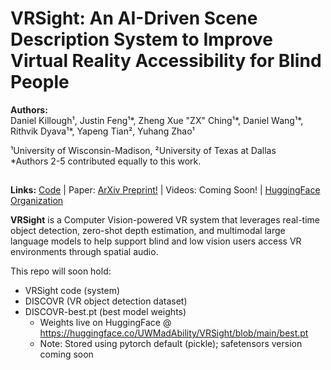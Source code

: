 # VRSight: An AI-Driven Scene Description System to Improve Virtual Reality Accessibility for Blind People

**Authors:**\
Daniel Killough¹, Justin Feng¹*, Zheng Xue "ZX" Ching¹*, Daniel Wang¹*, Rithvik Dyava¹*, Yapeng Tian², Yuhang Zhao¹

¹University of Wisconsin-Madison, ²University of Texas at Dallas\
*Authors 2-5 contributed equally to this work.

## 

**Links:** [Code](https://github.com/MadisonAbilityLab/VRSight) | Paper: [ArXiv Preprint!](https://arxiv.org/abs/2508.02958) | Videos: Coming Soon! | [HuggingFace Organization](https://huggingface.co/UWMadAbility)
<!-- %% Teaser Image %% -->

**VRSight** is a Computer Vision-powered VR system that leverages real-time object detection, zero-shot depth estimation, and multimodal large language models to help support blind and low vision users access VR environments through spatial audio. 

This repo will soon hold: 
- VRSight code (system)
- DISCOVR (VR object detection dataset)
- DISCOVR-best.pt (best model weights)
  - Weights live on HuggingFace @ https://huggingface.co/UWMadAbility/VRSight/blob/main/best.pt
  - Note: Stored using pytorch default (pickle); safetensors version coming soon 
